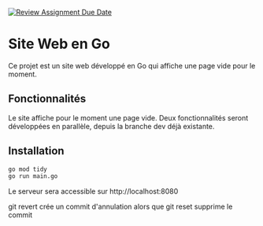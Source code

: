 [![Review Assignment Due Date](https://classroom.github.com/assets/deadline-readme-button-22041afd0340ce965d47ae6ef1cefeee28c7c493a6346c4f15d667ab976d596c.svg)](https://classroom.github.com/a/Bwmh1Xrb)
# Site Web en Go

Ce projet est un site web développé en Go qui affiche une page vide pour le moment. 

## Fonctionnalités

Le site affiche pour le moment une page vide. Deux fonctionnalités seront développées en parallèle, depuis la branche dev déjà existante.

## Installation

```bash
go mod tidy
go run main.go
```

Le serveur sera accessible sur http://localhost:8080

git revert crée un commit d'annulation alors que git reset supprime le commit